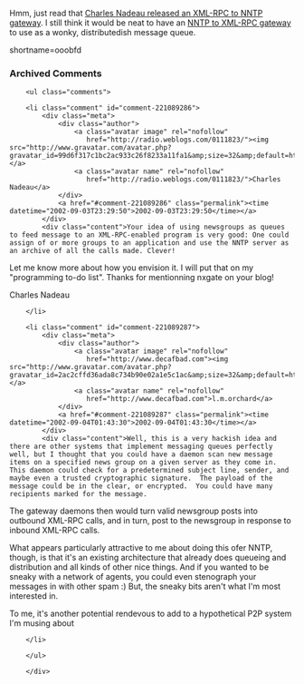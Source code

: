 <p>Hmm, just read that <a href="http://radio.weblogs.com/0111823/2002/09/03.html#a39">Charles Nadeau released an XML-RPC to NNTP gateway</a>.  I still think it would be neat to have an <a href="http://www.decafbad.com/news_archives/000261.phtml#comments">NNTP to XML-RPC gateway</a> to use as a wonky, distributedish message queue.</p>
<!--more-->
shortname=ooobfd

<div id="comments" class="comments archived-comments">
            <h3>Archived Comments</h3>
            
        <ul class="comments">
            
        <li class="comment" id="comment-221089286">
            <div class="meta">
                <div class="author">
                    <a class="avatar image" rel="nofollow" 
                       href="http://radio.weblogs.com/0111823/"><img src="http://www.gravatar.com/avatar.php?gravatar_id=99d6f317c1bc2ac933c26f8233a11fa1&amp;size=32&amp;default=http://mediacdn.disqus.com/1320279820/images/noavatar32.png"/></a>
                    <a class="avatar name" rel="nofollow" 
                       href="http://radio.weblogs.com/0111823/">Charles Nadeau</a>
                </div>
                <a href="#comment-221089286" class="permalink"><time datetime="2002-09-03T23:29:50">2002-09-03T23:29:50</time></a>
            </div>
            <div class="content">Your idea of using newsgroups as queues to feed message to an XML-RPC-enabled program is very good: One could assign of or more groups to an application and use the NNTP server as an archive of all the calls made. Clever!
Let me know more about how you envision it. I will put that on my "programming to-do list". Thanks for mentionning nxgate on your blog!

Charles Nadeau</div>
            
        </li>
    
        <li class="comment" id="comment-221089287">
            <div class="meta">
                <div class="author">
                    <a class="avatar image" rel="nofollow" 
                       href="http://www.decafbad.com"><img src="http://www.gravatar.com/avatar.php?gravatar_id=2ac2cffd36ada8c734b90e02a1e5c1ac&amp;size=32&amp;default=http://mediacdn.disqus.com/1320279820/images/noavatar32.png"/></a>
                    <a class="avatar name" rel="nofollow" 
                       href="http://www.decafbad.com">l.m.orchard</a>
                </div>
                <a href="#comment-221089287" class="permalink"><time datetime="2002-09-04T01:43:30">2002-09-04T01:43:30</time></a>
            </div>
            <div class="content">Well, this is a very hackish idea and there are other systems that implement messaging queues perfectly well, but I thought that you could have a daemon scan new message items on a specified news group on a given server as they come in.  This daemon could check for a predetermined subject line, sender, and maybe even a trusted cryptographic signature.  The payload of the message could be in the clear, or encrypted.  You could have many recipients marked for the message.  

The gateway daemons then would turn valid newsgroup posts into outbound XML-RPC calls, and in turn, post to the newsgroup in response to inbound XML-RPC calls.

What appears particularly attractive to me about doing this ofer NNTP, though, is that it's an existing architecture that already does queueing and distribution and all kinds of other nice things.  And if you wanted to be sneaky with a network of agents, you could even stenograph your messages in with other spam :)  But, the sneaky bits aren't what I'm most interested in.

To me, it's another potential rendevous to add to a hypothetical P2P system I'm musing about</div>
            
        </li>
    
        </ul>
    
        </div>
    